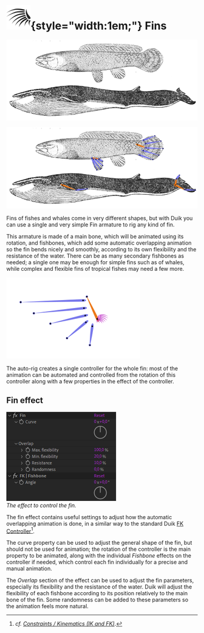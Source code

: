 # ![](../../../img/duik/icons/fin.svg){style="width:1em;"} Fins

![](../../../img/illustration/fish_whale_00000.png)

![](../../../img/illustration/fish_bones_00000.png)

Fins of fishes and whales come in very different shapes, but with Duik you can use a single and very simple Fin armature to rig any kind of fin.

This armature is made of a main bone, which will be animated using its rotation, and fishbones, which add some automatic overlapping animation so the fin bends nicely and smoothly, according to its own flexibility and the resistance of the water. There can be as many secondary fishbones as needed; a single one may be enough for simple fins such as of whales, while complex and flexible fins of tropical fishes may need a few more.

![](../../../img/duik/bones/fish_rigged_00000.png)

The auto-rig creates a single controller for the whole fin: most of the animation can be automated and controlled from the rotation of this controller along with a few properties in the effect of the controller.

## Fin effect

![](../../../img/duik/bones/fin_effect.png)  
*The effect to control the fin.*

The fin effect contains useful settings to adjust how the automatic overlapping animation is done, in a similar way to the standard Duik [FK Controller](../../constraints/kinematics.md)[^1].

The curve property can be used to adjust the general shape of the fin, but should not be used for animation; the rotation of the controller is the main property to be animated, along with the individual *Fishbone* effects on the controller if needed, which control each fin individually for a precise and manual animation.

The *Overlap* section of the effect can be used to adjust the fin parameters, especially its flexibility and the resistance of the water. Duik will adjust the flexibility of each fishbone according to its position relatively to the main bone of the fin. Some randomness can be added to these parameters so the animation feels more natural.

[^1]: *cf.* [*Constraints / Kinematics (IK and FK)*](../../constraints/kinematics.md).